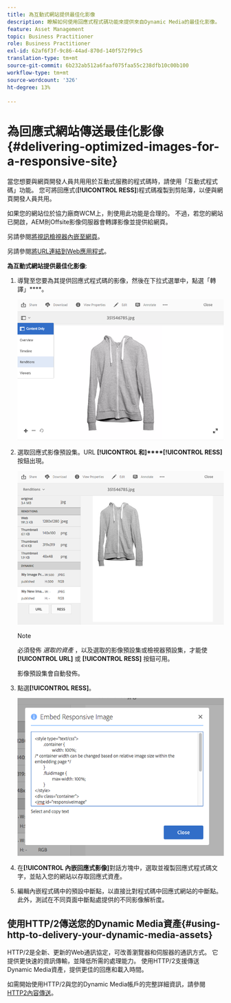 ```yaml
---
title: 為互動式網站提供最佳化影像
description: 瞭解如何使用回應式程式碼功能來提供來自Dynamic Media的最佳化影像。
feature: Asset Management
topic: Business Practitioner
role: Business Practitioner
exl-id: 62af6f3f-9c86-44ad-870d-140f572f99c5
translation-type: tm+mt
source-git-commit: 6b232ab512a6faaf075faa55c238dfb10c00b100
workflow-type: tm+mt
source-wordcount: '326'
ht-degree: 13%

---
```


# 為回應式網站傳送最佳化影像 {#delivering-optimized-images-for-a-responsive-site}

當您想要與網頁開發人員共用用於互動式服務的程式碼時，請使用「互動式程式碼」功能。 您可將回應式(**[!UICONTROL RESS]**)程式碼複製到剪貼簿，以便與網頁開發人員共用。

如果您的網站位於協力廠商WCM上，則使用此功能是合理的。 不過，若您的網站已開啟，AEM則Offsite影像伺服器會轉譯影像並提供給網頁。

另請參閱[將視訊檢視器內嵌至網頁](embed-code.md)。

另請參閱[將URL連結到Web應用程式](linking-urls-to-yourwebapplication.md)。

**為互動式網站提供最佳化影像**:

1. 導覽至您要為其提供回應式程式碼的影像，然後在下拉式選單中，點選「轉譯」****。

   ![chlimage_1-408](assets/chlimage_1-408.png)

1. 選取回應式影像預設集。URL **[!UICONTROL 和]****[!UICONTROL RESS]** 按鈕出現。

   ![chlimage_1-409](assets/chlimage_1-409.png)

   >[!NOTE]
   >
   >必須發佈 *選取的資產* ，以及選取的影像預設集或檢視器預設集，才能使 **[!UICONTROL URL]** 或 **[!UICONTROL RESS]** 按鈕可用。
   >
   >影像預設集會自動發佈。

1. 點選&#x200B;**[!UICONTROL RESS]**。

   ![chlimage_1-410](assets/chlimage_1-410.png)

1. 在&#x200B;**[!UICONTROL 內嵌回應式影像]**&#x200B;對話方塊中，選取並複製回應式程式碼文字，並貼入您的網站以存取回應式資產。
1. 編輯內嵌程式碼中的預設中斷點，以直接比對程式碼中回應式網站的中斷點。 此外，測試在不同頁面中斷點處提供的不同影像解析度。

## 使用HTTP/2傳送您的Dynamic Media資產{#using-http-to-delivery-your-dynamic-media-assets}

HTTP/2是全新、更新的Web通訊協定，可改善瀏覽器和伺服器的通訊方式。 它提供更快速的資訊傳輸，並降低所需的處理能力。 使用HTTP/2支援傳送Dynamic Media資產，提供更佳的回應和載入時間。

如需開始使用HTTP/2與您的Dynamic Media帳戶的完整詳細資訊，請參閱[HTTP2內容傳送](http2faq.md)。
